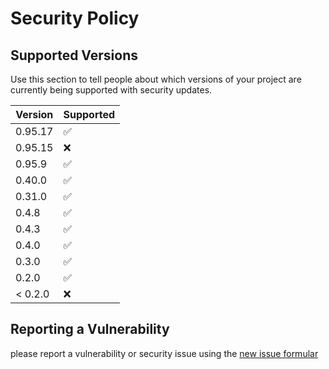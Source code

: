# Security Policy

## Supported Versions

Use this section to tell people about which versions of your project are
currently being supported with security updates.

| Version | Supported          |
| ------- | ------------------ |
| 0.95.17 | :white_check_mark: |
| 0.95.15 | :x:                |
| 0.95.9  | :white_check_mark: |
| 0.40.0  | :white_check_mark: |
| 0.31.0  | :white_check_mark: |
| 0.4.8   | :white_check_mark: |
| 0.4.3   | :white_check_mark: |
| 0.4.0   | :white_check_mark: |
| 0.3.0   | :white_check_mark: |
| 0.2.0   | :white_check_mark: |
| < 0.2.0 | :x:                |

## Reporting a Vulnerability

please report a vulnerability or security issue using the [new issue formular](https://gitlab.com/startx1/containers/issues/new)
